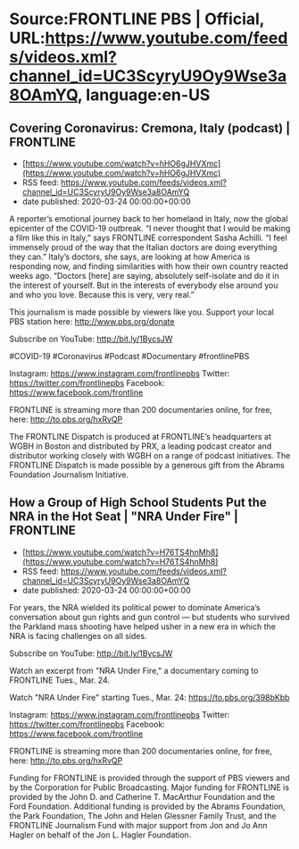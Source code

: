 # Source:FRONTLINE PBS | Official, URL:https://www.youtube.com/feeds/videos.xml?channel_id=UC3ScyryU9Oy9Wse3a8OAmYQ, language:en-US

## Covering Coronavirus: Cremona, Italy (podcast) | FRONTLINE
 - [https://www.youtube.com/watch?v=hHO6gJHVXmc](https://www.youtube.com/watch?v=hHO6gJHVXmc)
 - RSS feed: https://www.youtube.com/feeds/videos.xml?channel_id=UC3ScyryU9Oy9Wse3a8OAmYQ
 - date published: 2020-03-24 00:00:00+00:00

A reporter’s emotional journey back to her homeland in Italy, now the global epicenter of the COVID-19 outbreak. “I never thought that I would be making a film like this in Italy,” says FRONTLINE correspondent Sasha Achilli. “I feel immensely proud of the way that the Italian doctors are doing everything they can.” Italy’s doctors, she says, are looking at how America is responding now, and finding similarities with how their own country reacted weeks ago. “Doctors [here] are saying, absolutely self-isolate and do it in the interest of yourself. But in the interests of everybody else around you and who you love. Because this is very, very real.”

This journalism is made possible by viewers like you. Support your local PBS station here: http://www.pbs.org/donate

Subscribe on YouTube: http://bit.ly/1BycsJW

#COVID-19 #Coronavirus #Podcast #Documentary #frontlinePBS

Instagram: https://www.instagram.com/frontlinepbs
Twitter: https://twitter.com/frontlinepbs
Facebook: https://www.facebook.com/frontline

FRONTLINE is streaming more than 200 documentaries online, for free, here: http://to.pbs.org/hxRvQP 

The FRONTLINE Dispatch is produced at FRONTLINE’s headquarters at WGBH in Boston and distributed by PRX, a leading podcast creator and distributor working closely with WGBH on a range of podcast initiatives. The FRONTLINE Dispatch is made possible by a generous gift from the Abrams Foundation Journalism Initiative.

## How a Group of High School Students Put the NRA in the Hot Seat | "NRA Under Fire" | FRONTLINE
 - [https://www.youtube.com/watch?v=H76TS4hnMh8](https://www.youtube.com/watch?v=H76TS4hnMh8)
 - RSS feed: https://www.youtube.com/feeds/videos.xml?channel_id=UC3ScyryU9Oy9Wse3a8OAmYQ
 - date published: 2020-03-24 00:00:00+00:00

For years, the NRA wielded its political power to dominate America’s conversation about gun rights and gun control — but students who survived the Parkland mass shooting have helped usher in a new era in which the NRA is facing challenges on all sides.

Subscribe on YouTube: http://bit.ly/1BycsJW

Watch an excerpt from "NRA Under Fire," a documentary coming to FRONTLINE Tues., Mar. 24.

Watch "NRA Under Fire" starting Tues., Mar. 24: https://to.pbs.org/398bKbb

Instagram: https://www.instagram.com/frontlinepbs
Twitter: https://twitter.com/frontlinepbs
Facebook: https://www.facebook.com/frontline

FRONTLINE is streaming more than 200 documentaries online, for free, here: http://to.pbs.org/hxRvQP 

Funding for FRONTLINE is provided through the support of PBS viewers and by the Corporation for Public Broadcasting. Major funding for FRONTLINE is provided by the John D. and Catherine T. MacArthur Foundation and the Ford Foundation. Additional funding is provided by the Abrams Foundation, the Park Foundation, The John and Helen Glessner Family Trust, and the FRONTLINE Journalism Fund with major support from Jon and Jo Ann Hagler on behalf of the Jon L. Hagler Foundation.

